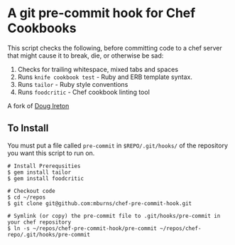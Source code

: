 A git pre-commit hook for Chef Cookbooks
========================================

This script checks the following, before committing code to a chef server that might cause it to break, die, or otherwise be sad:

1. Checks for trailing whitespace, mixed tabs and spaces
2. Runs `knife cookbook test` - Ruby and ERB template syntax.
3. Runs `tailor` - Ruby style conventions
4. Runs `foodcritic` - Chef cookbook linting tool

A fork of [Doug Ireton](http://dougireton.com/blog/2012/12/10/creating-a-git-pre-commit-hook-for-chef-cookbooks/)

To Install
----------

You must put a file called `pre-commit` in `$REPO/.git/hooks/` of the
repository you want this script to run on.

    # Install Prerequsities
    $ gem install tailor
    $ gem install foodcritic

    # Checkout code
    $ cd ~/repos
    $ git clone git@github.com:mburns/chef-pre-commit-hook.git

    # Symlink (or copy) the pre-commit file to .git/hooks/pre-commit in your chef repository
    $ ln -s ~/repos/chef-pre-commit-hook/pre-commit ~/repos/chef-repo/.git/hooks/pre-commit

